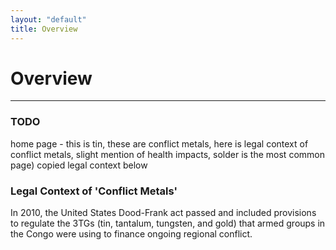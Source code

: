 ```yaml
---
layout: "default"
title: Overview
---
```

# Overview
- - - -
### TODO
home page - this is tin, these are conflict metals, here is legal context of conflict metals, slight mention of health impacts, solder is the most common page) copied legal context below

### Legal Context of 'Conflict Metals'
In 2010, the United States Dood-Frank act passed and included provisions to regulate the 3TGs (tin, tantalum, tungsten, and gold) that armed groups in the Congo were using to finance ongoing regional conflict.  